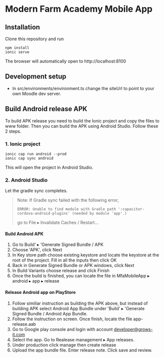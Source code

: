 # Modern Farm Academy Mobile App
## Installation
Clone this repository and run
```
npm install
ionic serve
```
The browser will automatically open to http://localhost:8100

## Development setup
- In src/environments/environment.ts change the siteUrl to point to your own Moodle dev server.
## Build Android release APK
To build APK release you need to build the Ionic project and copy the files to www folder. Then you can build the APK using Android Studio. Follow these 2 steps.
### 1. Ionic project
```
ionic cap run android --prod
ionic cap sync android
```

This will open the project in Android Studio. 

### 2. Android Studio
Let the gradle sync completes. 
> Note: If Gradle sync failed with the following error,
>
> `ERROR: Unable to find module with Gradle path ':capacitor-cordova-android-plugins' (needed by module 'app'.)`
>
> go to File ▸ Invalidate Caches / Restart...

#### Build Android APK
1. Go to Build' ▸ 'Generate Signed Bundle / APK
2. Choose 'APK', click Next
3. In Key store path choose existing keystore and locate the keystore at the root of the project. Fill in all the inputs then click OK
4. Back in Generate Signed Bundle or APK windows, click Next
5. In Build Variants choose release and click Finish
6. Once the build is finished, you can locate the file in MfaMobileApp⁩ ▸ ⁨android⁩ ▸ ⁨app⁩ ▸ ⁨release⁩

#### Release Android app on PlayStore
1. Follow similiar instruction as building the APK above, but instead of building APK select Android App Bundle under 'Build' ▸ 'Generate Signed Bundle / Android App Bundle.
2. Follow the instruction on screen. Once finish, locate the file app-release.aab
3. Go to Google play console and login with account developer@grows-it.com
4. Select the app. Go to Realease management ▸ App releases.
5. Under production click manage then create release
6. Upload the app bundle file. Enter release note. Click save and review.